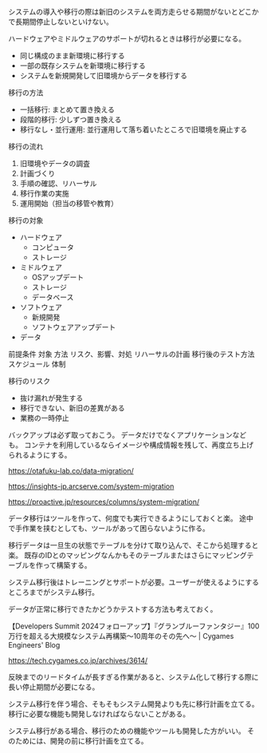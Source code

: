 システムの導入や移行の際は新旧のシステムを両方走らせる期間がないとどこかで長期間停止しないといけない。

ハードウェアやミドルウェアのサポートが切れるときは移行が必要になる。

- 同じ構成のまま新環境に移行する
- 一部の既存システムを新環境に移行する
- システムを新規開発して旧環境からデータを移行する

移行の方法

- 一括移行: まとめて置き換える
- 段階的移行: 少しずつ置き換える
- 移行なし・並行運用: 並行運用して落ち着いたところで旧環境を廃止する

移行の流れ

1. 旧環境やデータの調査
2. 計画づくり
3. 手順の確認、リハーサル
4. 移行作業の実施
5. 運用開始（担当の移管や教育）

移行の対象

- ハードウェア
  - コンピュータ
  - ストレージ
- ミドルウェア
  - OSアップデート
  - ストレージ
  - データベース
- ソフトウェア
  - 新規開発
  - ソフトウェアアップデート
- データ

前提条件
対象
方法
リスク、影響、対処
リハーサルの計画
移行後のテスト方法
スケジュール
体制

移行のリスク

- 抜け漏れが発生する
- 移行できない、新旧の差異がある
- 業務の一時停止

バックアップは必ず取っておこう。
データだけでなくアプリケーションなども。
コンテナを利用しているならイメージや構成情報を残して、再度立ち上げられるようにする。

https://otafuku-lab.co/data-migration/

https://insights-jp.arcserve.com/system-migration

https://proactive.jp/resources/columns/system-migration/

データ移行はツールを作って、何度でも実行できるようにしておくと楽。
途中で手作業を挟むとしても、ツールがあって困らないように作る。

移行データは一旦生の状態でテーブルを分けて取り込んで、そこから処理すると楽。
既存のIDとのマッピングなんかもそのテーブルまたはさらにマッピングテーブルを作って構築する。

システム移行後はトレーニングとサポートが必要。ユーザーが使えるようにするところまでがシステム移行。

データが正常に移行できたかどうかテストする方法も考えておく。

【Developers Summit 2024フォローアップ】『グランブルーファンタジー』100万行を超える大規模なシステム再構築～10周年のその先へ～ | Cygames Engineers' Blog

https://tech.cygames.co.jp/archives/3614/

反映までのリードタイムが長すぎる作業があると、システム化して移行する際に長い停止期間が必要になる。

システム移行を伴う場合、そもそもシステム開発よりも先に移行計画を立てる。
移行に必要な機能も開発しなければならないことがある。

システム移行がある場合、移行のための機能やツールも開発した方がいい。
そのためには、開発の前に移行計画を立てる。
